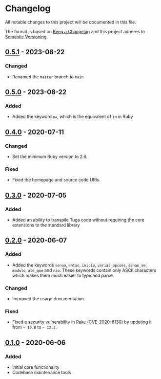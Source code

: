 # Changelog
All notable changes to this project will be documented in this file.

The format is based on [Keep a Changelog](http://keepachangelog.com/en/1.0.0/)
and this project adheres to [Semantic Versioning](http://semver.org/spec/v2.0.0.html).

## [0.5.1] - 2023-08-22
### Changed
- Renamed the `master` branch to `main`

## [0.5.0] - 2023-08-22
### Added
- Added the keyword `na`, which is the equivalent of `in` in Ruby

## [0.4.0] - 2020-07-11
### Changed
- Set the minimum Ruby version to 2.6.

### Fixed
- Fixed the homepage and source code URIs

## [0.3.0] - 2020-07-05
### Added
- Added an ability to transpile Tuga code without requiring the core extensions to the standard library

## [0.2.0] - 2020-06-07
### Added
- Added the keywords `senao`, `entao`, `inicio`, `varias_opcoes`, `senao_se`, `modulo`, `ate_que` and `nao`. These
keywords contain only ASCII characters which makes them much easier to type and parse.

### Changed
- Improved the usage documentation

### Fixed
- Fixed a security vulnerability in Rake [(CVE-2020-8130)](https://cve.mitre.org/cgi-bin/cvename.cgi?name=CVE-2020-8130)
by updating it from `~ 10.0` to `~ 12.3`.

## [0.1.0] - 2020-06-06
### Added
- Initial core functionality
- Codebase maintenance tools

[0.5.1]: https://github.com/wilsonsilva/tuga/compare/v0.5.0...v0.5.1
[0.5.0]: https://github.com/wilsonsilva/tuga/compare/v0.4.0...v0.5.0
[0.4.0]: https://github.com/wilsonsilva/tuga/compare/v0.3.0...v0.4.0
[0.3.0]: https://github.com/wilsonsilva/tuga/compare/v0.2.0...v0.3.0
[0.2.0]: https://github.com/wilsonsilva/tuga/compare/v0.1.0...v0.2.0
[0.1.0]: https://github.com/wilsonsilva/tuga/compare/ba17557...v0.1.0
